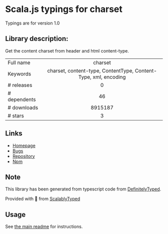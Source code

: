 
# Scala.js typings for charset

Typings are for version 1.0

## Library description:
Get the content charset from header and html content-type.

|                    |                 |
| ------------------ | :-------------: |
| Full name          | charset |
| Keywords           | charset, content-type, ContentType, Content-Type, xml, encoding |
| # releases         | 0 |
| # dependents       | 46 |
| # downloads        | 8915187 |
| # stars            | 3 |

## Links
- [Homepage](https://github.com/node-modules/charset)
- [Bugs](https://github.com/node-modules/charset/issues)
- [Repository](https://github.com/node-modules/charset)
- [Npm](https://www.npmjs.com/package/charset)
    


## Note
This library has been generated from typescript code from [DefinitelyTyped](https://definitelytyped.org).

Provided with :purple_heart: from [ScalablyTyped](https://github.com/oyvindberg/ScalablyTyped)

## Usage
See [the main readme](../../readme.md) for instructions.


